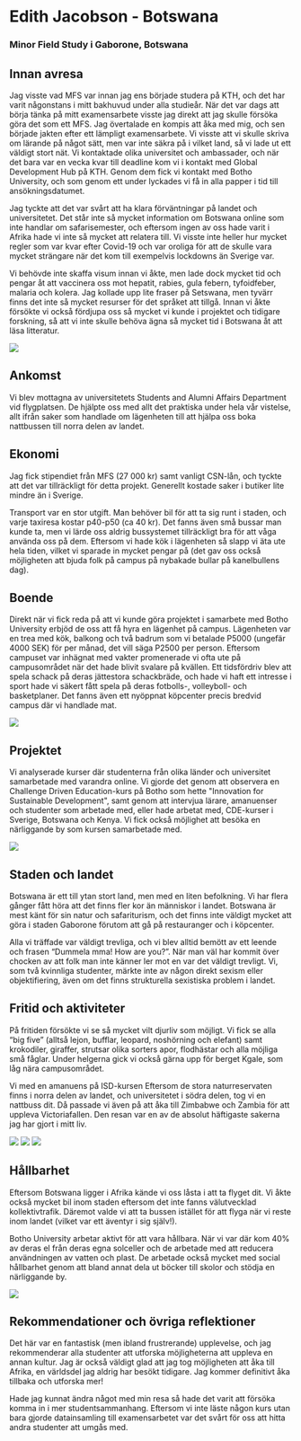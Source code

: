 # Edith Jacobson - Botswana

### Minor Field Study i Gaborone, Botswana

## Innan avresa

Jag visste vad MFS var innan jag ens började studera på KTH, och det har varit någonstans i mitt bakhuvud under alla studieår. När det var dags att börja tänka på mitt examensarbete visste jag direkt att jag skulle försöka göra det som ett MFS. Jag övertalade en kompis att åka med mig, och sen började jakten efter ett lämpligt examensarbete. Vi visste att vi skulle skriva om lärande på något sätt, men var inte säkra på i vilket land, så vi lade ut ett väldigt stort nät. Vi kontaktade olika universitet och ambassader, och när det bara var en vecka kvar till deadline kom vi i kontakt med Global Development Hub på KTH. Genom dem fick vi kontakt med Botho University, och som genom ett under lyckades vi få in alla papper i tid till ansökningsdatumet.

Jag tyckte att det var svårt att ha klara förväntningar på landet och universitetet. Det står inte så mycket information om Botswana online som inte handlar om safarisemester, och eftersom ingen av oss hade varit i Afrika hade vi inte så mycket att relatera till. Vi visste inte heller hur mycket regler som var kvar efter Covid-19 och var oroliga för att de skulle vara mycket strängare när det kom till exempelvis lockdowns än Sverige var.

Vi behövde inte skaffa visum innan vi åkte, men lade dock mycket tid och pengar åt att vaccinera oss mot hepatit, rabies, gula febern, tyfoidfeber, malaria och kolera. Jag kollade upp lite fraser på Setswana, men tyvärr finns det inte så mycket resurser för det språket att tillgå. Innan vi åkte försökte vi också fördjupa oss så mycket vi kunde i projektet och tidigare forskning, så att vi inte skulle behöva ägna så mycket tid i Botswana åt att läsa litteratur.

<div class="rese-img-container">
    <img src="../../media/reseberattelser/edith-jacobson-botswana001.jpg" class="rese-mid">  
</div>

## Ankomst

Vi blev mottagna av universitetets Students and Alumni Affairs Department vid flygplatsen. De hjälpte oss med allt det praktiska under hela vår vistelse, allt ifrån saker som handlade om lägenheten till att hjälpa oss boka nattbussen till norra delen av landet.

## Ekonomi

Jag fick stipendiet från MFS (27 000 kr) samt vanligt CSN-lån, och tyckte att det var tillräckligt för detta projekt. Generellt kostade saker i butiker lite mindre än i Sverige.

Transport var en stor utgift. Man behöver bil för att ta sig runt i staden, och varje taxiresa kostar p40-p50 (ca 40 kr). Det fanns även små bussar man kunde ta, men vi lärde oss aldrig bussystemet tillräckligt bra för att våga använda oss på dem. Eftersom vi hade kök i lägenheten så slapp vi äta ute hela tiden, vilket vi sparade in mycket pengar på (det gav oss också möjligheten att bjuda folk på campus på nybakade bullar på kanelbullens dag).

## Boende

Direkt när vi fick reda på att vi kunde göra projektet i samarbete med Botho University erbjöd de oss att få hyra en lägenhet på campus. Lägenheten var en trea med kök, balkong och två badrum som vi betalade P5000 (ungefär 4000 SEK) för per månad, det vill säga P2500 per person. Eftersom campuset var inhägnat med vakter promenerade vi ofta ute på campusområdet när det hade blivit svalare på kvällen. Ett tidsfördriv blev att spela schack på deras jättestora schackbräde, och hade vi haft ett intresse i sport hade vi säkert fått spela på deras fotbolls-, volleyboll- och basketplaner. Det fanns även ett nyöppnat köpcenter precis bredvid campus där vi handlade mat.

<div class="rese-img-container">
    <img src="../../media/reseberattelser/edith-jacobson-botswana002.jpg" class="rese-mid">  
</div>

## Projektet

Vi analyserade kurser där studenterna från olika länder och universitet samarbetade med varandra online. Vi gjorde det genom att observera en Challenge Driven Education-kurs på Botho som hette "Innovation for Sustainable Development", samt genom att intervjua lärare, amanuenser och studenter som arbetade med, eller hade arbetat med, CDE-kurser i Sverige, Botswana och Kenya. Vi fick också möjlighet att besöka en närliggande by som kursen samarbetade med.

<div class="rese-img-container">
    <img src="../../media/reseberattelser/edith-jacobson-botswana005.jpg" class="rese-mid">  
</div>

## Staden och landet

Botswana är ett till ytan stort land, men med en liten befolkning. Vi har flera gånger fått höra att det finns fler kor än människor i landet. Botswana är mest känt för sin natur och safariturism, och det finns inte väldigt mycket att göra i staden Gaborone förutom att gå på restauranger och i köpcenter.

Alla vi träffade var väldigt trevliga, och vi blev alltid bemött av ett leende och frasen “Dummela mma! How are you?”. När man väl har kommit över chocken av att folk man inte känner ler mot en var det väldigt trevligt. Vi, som två kvinnliga studenter, märkte inte av någon direkt sexism eller objektifiering, även om det finns strukturella sexistiska problem i landet.

## Fritid och aktiviteter

På fritiden försökte vi se så mycket vilt djurliv som möjligt. Vi fick se alla “big five” (alltså lejon, bufflar, leopard, noshörning och elefant) samt krokodiler, giraffer, strutsar olika sorters apor, flodhästar och alla möjliga små fåglar. Under helgerna gick vi också gärna upp för berget Kgale, som låg nära campusområdet.

Vi med en amanuens på ISD-kursen Eftersom de stora naturreservaten finns i norra delen av landet, och universitetet i södra delen, tog vi en nattbuss dit. Då passade vi även på att åka till Zimbabwe och Zambia för att uppleva Victoriafallen. Den resan var en av de absolut häftigaste sakerna jag har gjort i mitt liv.

<div class="rese-img-container">
    <img src="../../media/reseberattelser/edith-jacobson-botswana008.jpg" class="rese-mid">  
    <img src="../../media/reseberattelser/edith-jacobson-botswana009.jpg" class="rese-mid">  
    <img src="../../media/reseberattelser/edith-jacobson-botswana011.jpg" class="rese-mid">  
</div>

## Hållbarhet

Eftersom Botswana ligger i Afrika kände vi oss låsta i att ta flyget dit. Vi åkte också mycket bil inom staden eftersom det inte fanns välutvecklad kollektivtrafik. Däremot valde vi att ta bussen istället för att flyga när vi reste inom landet (vilket var ett äventyr i sig själv!).

Botho University arbetar aktivt för att vara hållbara. När vi var där kom 40% av deras el från deras egna solceller och de arbetade med att reducera användningen av vatten och plast. De arbetade också mycket med social hållbarhet genom att bland annat dela ut böcker till skolor och stödja en närliggande by.

<div class="rese-img-container">
    <img src="../../media/reseberattelser/edith-jacobson-botswana017.jpg" class="rese-mid">  
</div>

## Rekommendationer och övriga reflektioner

Det här var en fantastisk (men ibland frustrerande) upplevelse, och jag rekommenderar alla studenter att utforska möjligheterna att uppleva en annan kultur. Jag är också väldigt glad att jag tog möjligheten att åka till Afrika, en världsdel jag aldrig har besökt tidigare. Jag kommer definitivt åka tillbaka och utforska mer!

Hade jag kunnat ändra något med min resa så hade det varit att försöka komma in i mer studentsammanhang. Eftersom vi inte läste någon kurs utan bara gjorde datainsamling till examensarbetet var det svårt för oss att hitta andra studenter att umgås med.
